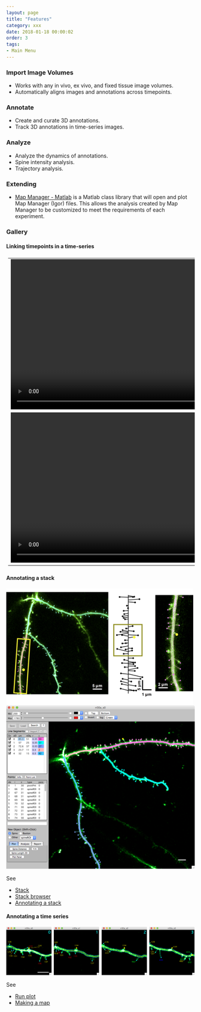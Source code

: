 ```yaml
---
layout: page
title: "Features"
category: xxx
date: 2018-01-18 00:00:02
order: 3
tags:
- Main Menu
---
```


<style>
#videotable {
    /*float: right;*/
    border: 0px solid #ddd;
    padding: 5px;
    /* font-family: "Trebuchet MS", Arial, Helvetica, sans-serif; */
    /* border-collapse: collapse; */
    /* width: 100%; */
}

#videotable td, #videotable th {
    border: 0px solid #ddd;
    text-align: center;
    valign: middle
    padding: 5px;
    /* padding: 8px; */
}

#videotable tr:nth-child(even){
	/* background-color: #f2f2f2; */
}

/* #videotable tr:hover {background-color: #ddd;} */

#videotable th {
    /* padding-top: 12px; */
    /* padding-bottom: 12px; */
    text-align: center;
    background-color: #4CAF50;
    color: white;
}
</style>


### Import Image Volumes

- Works with any in vivo, ex vivo, and fixed tissue image volumes.
- Automatically aligns images and annotations across timepoints.

### Annotate

- Create and curate 3D annotations.
- Track 3D annotations in time-series images.

### Analyze

- Analyze the dynamics of annotations.
- Spine intensity analysis.
- Trajectory analysis.
  
### Extending

 - [Map Manager - Matlab][1] is a Matlab class library that will open and plot Map Manager (Igor) files. This allows the analysis created by Map Manager to be customized to meet the requirements of each experiment.

### Gallery


#### Linking timepoints in a time-series

<table id="videotable">
<tr>
	<td>
	<video src="images/mm3/home/linked1_420.mov" width="800" controls>
	   Your browser does not support the HTML5 video element
	</video>
	</td>
</tr>
<tr>
	<td>
	<video src="images/mm3/home/linked2_420.mov" width="800" controls>
	   Your browser does not support the HTML5 video element
	</video>
	</td>
</tr>
</table>

#### Annotating a stack

<IMG class="img-float-left" SRC="images/mm3/gallery/figure-1.png" WIDTH="500">
<div class="print-page-break"></div>

<IMG class="img-float-left" SRC="images/mm3/gallery/gallery-single-timepoint.png" WIDTH="700">
<div class="print-page-break"></div>

See
 - [Stack][5]
 - [Stack browser][2]
 - [Annotating a stack][3]
 
#### Annotating a time series

<IMG class="img-float-left" SRC="images/mm3/gallery/spine-run.png" WIDTH="700">
<div class="print-page-break"></div>

See
 - [Run plot][4]
 - [Making a map][2]
 
<!-- <IMG class="img-float-left" SRC="images/mm3/gallery/stack-example-3.png" WIDTH="550"> -->

<div class="print-page-break"></div>








[1]: https://github.com/cudmore/MapManager-Matlab
[6]: gallery
[2]: stack-browser
[2]: making-a-map
[3]: annotating-a-stack
[4]: run-plot
[5]: stack
